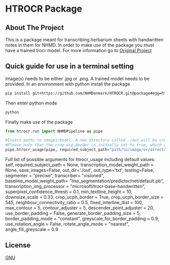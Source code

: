 # HTROCR Package

## About The Project

This is a package meant for transcribing herbarium sheets with handwritten notes in them for NHMD.
In order to make use of the package you must have a trained trocr model. 
For more information go to [Original Project](https://github.com/NHMDenmark/HTROCR/blob/master/README.md)

## Quick guide for use in a terminal setting

Image(s) needs to be either .jpg or .png. A trained model needs to be provided.
In an environment with python install the package

```bash
pip install git+https://github.com/NHMDenmark/HTROCR.git@package#egg=htrocr
```

Then enter python mode

```bash
python
```

Finally make use of the package

```python
from htrocr.run import NHMDPipeline as pipe

#Insert paths to images/model. A new directory called ./out will be created. Out will include both txt files with the results and also optionally images of the found lines.
#Please note that the crop_ucp_border is initially set to true, which crops the border(right side) found on ucp prepared documents.
pipe.htrocr_usage(pipe, required_subject_path="path/to/image/or/directory", transcription_model_weight_path="path/to/trocr/model/directory/path")
```

Full list of possible arguments for htrocr_usage including default values: 
            self, required_subject_path = None, transcription_model_weight_path = None,
            save_images=False, out_dir='./out', out_type='txt', testing=False, segmenter = "precise", transcriber= "visioned", 
            baseline_model_weight_path= "line_segmentation/predictor/net/default.pb",
            transcription_img_processor = "microsoft/trocr-base-handwritten",
            superpixel_confidence_thresh = 0.1, min_textline_height = 10,
            downsize_scale = 0.33, crop_ucph_border = True, crop_ucph_border_size = 545,
            neighbour_connectivity_ratio = 0.5, fixed_interline_dist = 100, max_contour = 5,
            contour_adjuster = 5, descender_point_adjuster = 20, use_border_padding = False,
            generate_border_padding_size = 5, border_padding_mode = "constant", greyscale_for_border_padding = 0.9,
            use_rotation_angle = False, rotate_angle_mode = "nearest", angle_fill_greyscale = 0.9

## License
[GNU](https://choosealicense.com/licenses/gpl-3.0/)
